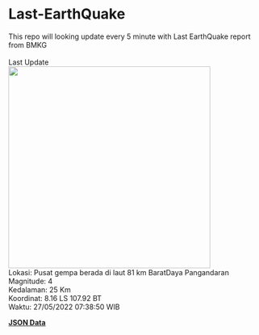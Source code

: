 # Last-EarthQuake
This repo will looking update every 5 minute with Last EarthQuake report from BMKG
<br>
<br>
Last Update
<br>
<img src="https://ews.bmkg.go.id/TEWS/data/20220527073850.mmi.jpg" width="400"/>
<br>
Lokasi: Pusat gempa berada di laut 81 km BaratDaya Pangandaran <br>
Magnitude: 4 <br>
Kedalaman: 25 Km <br>
Koordinat: 8.16 LS 107.92 BT <br>
Waktu: 27/05/2022 07:38:50 WIB <br>

<a href="./data/data.json">**JSON Data**</a>
